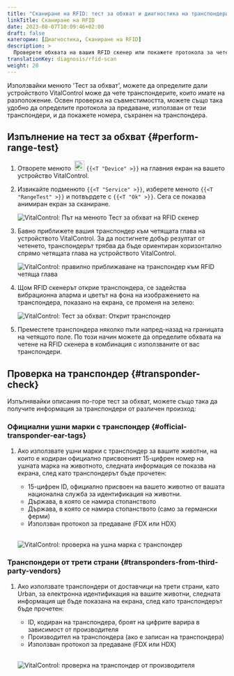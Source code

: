 ```yaml
---
title: "Сканиране на RFID: тест за обхват и диагностика на транспондери"
linkTitle: Сканиране на RFID
date: 2023-08-07T10:09:46+02:00
draft: false
категории: [Диагностика, Сканиране на RFID]
description: >
  Проверете обхвата на вашия RFID скенер или покажете протокола за четене и номерата, съхранени на неизвестни транспондери.
translationKey: diagnosis/rfid-scan
weight: 20
---
```


Използвайки менюто 'Тест за обхват', можете да определите дали устройството VitalControl може да чете транспондерите, които имате на разположение. Освен проверка на съвместимостта, можете също така удобно да определите протокола за предаване, използван от тези транспондери, и да покажете номера, съхранен на транспондера.

## Изпълнение на тест за обхват {#perform-range-test}

1. Отворете менюто &nbsp;<img src="/icons/device.svg" width="23" align="bottom" alt="Устройство" /> `{{<T "Device" >}}` на главния екран на вашето устройство VitalControl.

1. Извикайте подменюто `{{<T "Service" >}}`, изберете менюто `{{<T "RangeTest" >}}` и потвърдете с `{{<T "Ok" >}}`. Сега се показва анимиран екран за сканиране.

    ![VitalControl: Път на менюто Тест за обхват на RFID скенер](../images/rangetest.png "Тест за обхват на RFID скенер")

1.  Бавно приближете вашия транспондер към четящата глава на устройството VitalControl. За да постигнете добър резултат от четенето, транспондерът трябва да бъде ориентиран хоризонтално спрямо четящата глава на устройството VitalControl.

    ![VitalControl: правилно приближаване на транспондер към RFID четяща глава](/images/diagnosis/transponderscan.svg "Правилно сканиране на транспондер")

1. Щом RFID скенерът открие транспондера, се задейства вибрационна аларма и цветът на фона на изображението на транспондера, показано на екрана, се променя на зелено:

   ![VitalControl: Тест за обхват: Открит транспондер](../images/transponder-detected.png "Открит транспондер")

1. Преместете транспондера няколко пъти напред-назад на границата на четящото поле. По този начин можете да определите обхвата на четене на RFID скенера в комбинация с използваните от вас транспондери.

## Проверка на транспондер {#transponder-check}

Изпълнявайки описания по-горе тест за обхват, можете също така да получите информация за транспондери от различен произход:

### Официални ушни марки с транспондер {#official-transponder-ear-tags}

1. Ако използвате ушни марки с транспондер за вашите животни, на които е кодиран официално присвоеният 15-цифрен номер на ушната марка на животното, следната информация се показва на екрана, след като транспондерът бъде прочетен:

    - 15-цифрен ID, официално присвоен на вашето животно от вашата национална служба за идентификация на животни.
    - Държава, в която се намира стопанството
    - Държава, в която се намира стопанството (само за германски ферми)
    - Използван протокол за предаване (FDX или HDX)
    <br>

    ![VitalControl: проверка на ушна марка с транспондер](../images/transponder-official.png "Инфо официална ушна марка с транспондер")

### Транспондери от трети страни {#transponders-from-third-party-vendors}

1. Ако използвате транспондери от доставчици на трети страни, като Urban, за електронна идентификация на вашите животни, следната информация ще бъде показана на екрана, след като транспондерът бъде прочетен:

    - ID, кодиран на транспондера, броят на цифрите варира в зависимост от производителя
    - Производител на транспондера (ако е записан на транспондера)
    - Използван протокол за предаване (FDX или HDX)
    <br>

    ![VitalControl: проверка на транспондер от производителя](../images/transponder-manufacturer.png "Инфо транспондер от производителя")
